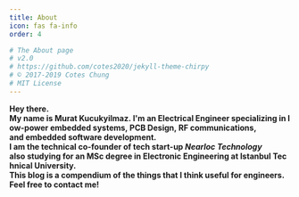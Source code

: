 ```yaml
---
title: About
icon: fas fa-info
order: 4

# The About page
# v2.0
# https://github.com/cotes2020/jekyll-theme-chirpy
# © 2017-2019 Cotes Chung
# MIT License
---
```


**Hey there. My name is Murat Kucukyilmaz. I'm an Electrical Engineer specializing in low-power embedded systems, PCB Design, RF communications, and embedded software development.   
I am the technical co-founder of tech start-up *Nearloc Technology* also studying for an MSc degree in Electronic Engineering at Istanbul Technical University.  
This blog is a compendium of the things that I think useful for engineers.  
Feel free to contact me!**

